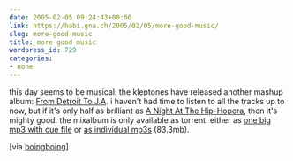 ```yaml
---
date: 2005-02-05 09:24:43+00:00
link: https://habi.gna.ch/2005/02/05/more-good-music/
slug: more-good-music
title: more good music
wordpress_id: 729
categories:
- none
---
```



this day seems to be musical: the kleptones have released another mashup album: [From Detroit To J.A](http://www.kleptones.com/pages/downloads_fd2ja.html). i haven't had time to listen to all the tracks up to now, but if it's only half as brilliant as [A Night At The Hip-Hopera](ptones.com/pages/downloads_hiphopera.html), then it's mighty good. the mixalbum is only available as torrent. either as [one big mp3 with cue file](http://www.kleptones.com/pages/The%20Kleptones%20-%20From%20Detroit%20To%20J.A.%20(burn%20version).torrent) or [as individual mp3s](http://www.kleptones.com/pages/The%20Kleptones%20-%20From%20Detroit%20To%20J.A.%20(split%20version).torrent) (83.3mb).



[via [boingboing](https://boingboing.net/2005/02/04/new_kleptones_mashup.html)]

